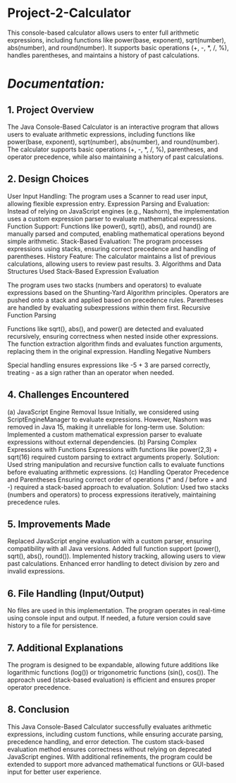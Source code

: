 # Project-2-Calculator
This console-based calculator allows users to enter full arithmetic expressions, including functions like power(base, exponent), sqrt(number), abs(number), and round(number). It supports basic operations (+, -, *, /, %), handles parentheses, and maintains a history of past calculations.

# ***Documentation:***

## 1. Project Overview
The Java Console-Based Calculator is an interactive program that allows users to evaluate arithmetic expressions, including functions like power(base, exponent), sqrt(number), abs(number), and round(number). The calculator supports basic operations (+, -, *, /, %), parentheses, and operator precedence, while also maintaining a history of past calculations.

## 2. Design Choices
User Input Handling: The program uses a Scanner to read user input, allowing flexible expression entry.
Expression Parsing and Evaluation: Instead of relying on JavaScript engines (e.g., Nashorn), the implementation uses a custom expression parser to evaluate mathematical expressions.
Function Support: Functions like power(), sqrt(), abs(), and round() are manually parsed and computed, enabling mathematical operations beyond simple arithmetic.
Stack-Based Evaluation: The program processes expressions using stacks, ensuring correct precedence and handling of parentheses.
History Feature: The calculator maintains a list of previous calculations, allowing users to review past results.
3. Algorithms and Data Structures Used
Stack-Based Expression Evaluation

The program uses two stacks (numbers and operators) to evaluate expressions based on the Shunting-Yard Algorithm principles.
Operators are pushed onto a stack and applied based on precedence rules.
Parentheses are handled by evaluating subexpressions within them first.
Recursive Function Parsing

Functions like sqrt(), abs(), and power() are detected and evaluated recursively, ensuring correctness when nested inside other expressions.
The function extraction algorithm finds and evaluates function arguments, replacing them in the original expression.
Handling Negative Numbers

Special handling ensures expressions like -5 + 3 are parsed correctly, treating - as a sign rather than an operator when needed.

## 4. Challenges Encountered
(a) JavaScript Engine Removal Issue
Initially, we considered using ScriptEngineManager to evaluate expressions. However, Nashorn was removed in Java 15, making it unreliable for long-term use.
Solution: Implemented a custom mathematical expression parser to evaluate expressions without external dependencies.
(b) Parsing Complex Expressions with Functions
Expressions with functions like power(2,3) + sqrt(16) required custom parsing to extract arguments properly.
Solution: Used string manipulation and recursive function calls to evaluate functions before evaluating arithmetic expressions.
(c) Handling Operator Precedence and Parentheses
Ensuring correct order of operations (* and / before + and -) required a stack-based approach to evaluation.
Solution: Used two stacks (numbers and operators) to process expressions iteratively, maintaining precedence rules.

## 5. Improvements Made
Replaced JavaScript engine evaluation with a custom parser, ensuring compatibility with all Java versions.
Added full function support (power(), sqrt(), abs(), round()).
Implemented history tracking, allowing users to view past calculations.
Enhanced error handling to detect division by zero and invalid expressions.

## 6. File Handling (Input/Output)
No files are used in this implementation.
The program operates in real-time using console input and output.
If needed, a future version could save history to a file for persistence.

## 7. Additional Explanations
The program is designed to be expandable, allowing future additions like logarithmic functions (log()) or trigonometric functions (sin(), cos()).
The approach used (stack-based evaluation) is efficient and ensures proper operator precedence.

## 8. Conclusion
This Java Console-Based Calculator successfully evaluates arithmetic expressions, including custom functions, while ensuring accurate parsing, precedence handling, and error detection. The custom stack-based evaluation method ensures correctness without relying on deprecated JavaScript engines. With additional refinements, the program could be extended to support more advanced mathematical functions or GUI-based input for better user experience.


